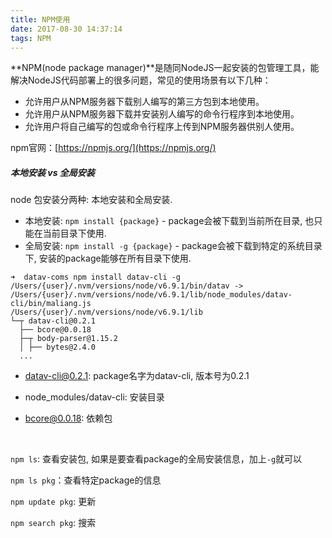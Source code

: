 ```yaml
---
title: NPM使用
date: 2017-08-30 14:37:14
tags: NPM
---
```


**NPM(node package manager)**是随同NodeJS一起安装的包管理工具，能解决NodeJS代码部署上的很多问题，常见的使用场景有以下几种：

- 允许用户从NPM服务器下载别人编写的第三方包到本地使用。
- 允许用户从NPM服务器下载并安装别人编写的命令行程序到本地使用。
- 允许用户将自己编写的包或命令行程序上传到NPM服务器供别人使用。

npm官网：[https://npmjs.org/](https://npmjs.org/)



##### 本地安装 vs 全局安装

node 包安装分两种: 本地安装和全局安装.

- 本地安装: `npm install {package}`  - package会被下载到当前所在目录, 也只能在当前目录下使用.
- 全局安装: `npm install -g {package}` - package会被下载到特定的系统目录下, 安装的package能够在所有目录下使用.

```shell
➜  datav-coms npm install datav-cli -g
/Users/{user}/.nvm/versions/node/v6.9.1/bin/datav -> /Users/{user}/.nvm/versions/node/v6.9.1/lib/node_modules/datav-cli/bin/maliang.js
/Users/{user}/.nvm/versions/node/v6.9.1/lib
└─┬ datav-cli@0.2.1
  ├── bcore@0.0.18
  ├─┬ body-parser@1.15.2
  │ ├── bytes@2.4.0
  ...
```

- datav-cli@0.2.1: package名字为datav-cli, 版本号为0.2.1

- node_modules/datav-cli: 安装目录

- bcore@0.0.18: 依赖包

  ​


`npm ls`: 查看安装包, 如果是要查看package的全局安装信息，加上`-g`就可以

`npm ls pkg`：查看特定package的信息

`npm update pkg`: 更新

`npm search pkg`: 搜索